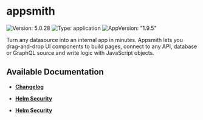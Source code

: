 # appsmith

![Version: 5.0.28](https://img.shields.io/badge/Version-5.0.28-informational?style=flat-square) ![Type: application](https://img.shields.io/badge/Type-application-informational?style=flat-square) ![AppVersion: "1.9.5"](https://img.shields.io/badge/AppVersion-"1.9.5"-informational?style=flat-square)

Turn any datasource into an internal app in minutes. Appsmith lets you drag-and-drop UI components to build pages, connect to any API, database or GraphQL source and write logic with JavaScript objects.

## Available Documentation

- [**Changelog**](CHANGELOG)

- [**Helm Security**](container-security)

- [**Helm Security**](helm-security)

